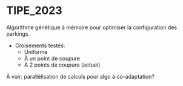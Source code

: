 # TIPE_2023

Algorithme génétique à mémoire pour optimiser la configuration des parkings.
- Croisements testés:
  - Uniforme
  - À un point de coupure
  - À 2 points de coupure (actuel)

À voir: parallèlisation de calculs pour algo à co-adaptation?
